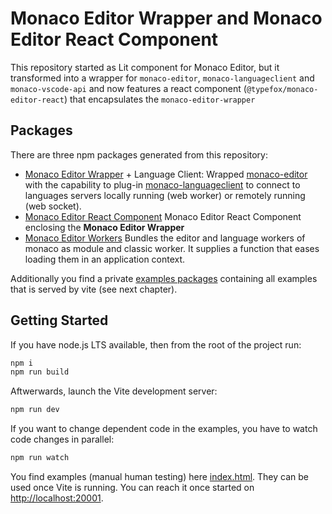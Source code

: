 # Monaco Editor Wrapper and Monaco Editor React Component

This repository started as Lit component for Monaco Editor, but it transformed into a wrapper for `monaco-editor`, `monaco-languageclient` and `monaco-vscode-api` and now features a react component (`@typefox/monaco-editor-react`) that encapsulates the `monaco-editor-wrapper`

## Packages

There are three npm packages generated from this repository:

- [Monaco Editor Wrapper](./packages/monaco-editor-wrapper/) + Language Client: Wrapped [monaco-editor](https://github.com/microsoft/monaco-editor) with the capability to plug-in [monaco-languageclient](https://github.com/TypeFox/monaco-languageclient) to connect to languages servers locally running (web worker) or remotely running (web socket).
- [Monaco Editor React Component](./packages/monaco-editor-react/) Monaco Editor React Component enclosing the **Monaco Editor Wrapper**
- [Monaco Editor Workers](./packages/monaco-editor-workers/) Bundles the editor and language workers of monaco as module and classic worker. It supplies a function that eases loading them in an application context.

Additionally you find a private [examples packages](./packages/examples/) containing all examples that is served by vite (see next chapter).

## Getting Started

If you have node.js LTS available, then from the root of the project run:

```bash
npm i
npm run build
```

Aftwerwards, launch the Vite development server:

```bash
npm run dev
```

If you want to change dependent code in the examples, you have to watch code changes in parallel:

```bash
npm run watch
```

You find examples (manual human testing) here [index.html](./index.html). They can be used once Vite is running. You can reach it once started on <http://localhost:20001>.
